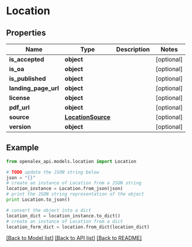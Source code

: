 # Location


## Properties

Name | Type | Description | Notes
------------ | ------------- | ------------- | -------------
**is_accepted** | **object** |  | [optional] 
**is_oa** | **object** |  | [optional] 
**is_published** | **object** |  | [optional] 
**landing_page_url** | **object** |  | [optional] 
**license** | **object** |  | [optional] 
**pdf_url** | **object** |  | [optional] 
**source** | [**LocationSource**](LocationSource.md) |  | [optional] 
**version** | **object** |  | [optional] 

## Example

```python
from openalex_api.models.location import Location

# TODO update the JSON string below
json = "{}"
# create an instance of Location from a JSON string
location_instance = Location.from_json(json)
# print the JSON string representation of the object
print Location.to_json()

# convert the object into a dict
location_dict = location_instance.to_dict()
# create an instance of Location from a dict
location_form_dict = location.from_dict(location_dict)
```
[[Back to Model list]](../README.md#documentation-for-models) [[Back to API list]](../README.md#documentation-for-api-endpoints) [[Back to README]](../README.md)


